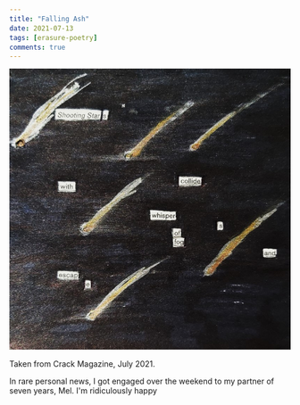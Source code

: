 ```yaml
---
title: "Falling Ash"
date: 2021-07-13
tags: [erasure-poetry]
comments: true
---
```


<img src="/assets/images/articles/2021/meteors.jpeg" alt="Erasure poem: Shooting stars collide/with whispers of fog/ and escape" title="More shiny markers, really determined to get my moneys worth." class="responsive"><br>

Taken from Crack Magazine, July 2021.

In rare personal news, I got engaged over the weekend to my partner of seven years, Mel. I'm ridiculously happy
